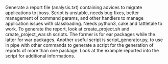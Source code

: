 Generate a report file (analysis.txt) containing advices to migrate applications to jboss.
Script is unstable, needs bug fixes, better management of command params, and other handlers to manage application issues with classloading.
Needs python3, cake and tattletale to work.
To generate the report, look at create_project.sh and create_project_war.sh scripts. The former is for ear packages while the latter for war packages.
Another useful script is script_generator.py, to use in pipe with other commands to generate a script for the generation of reports of more than one package. Look at the example reported into the script for additional informations.

